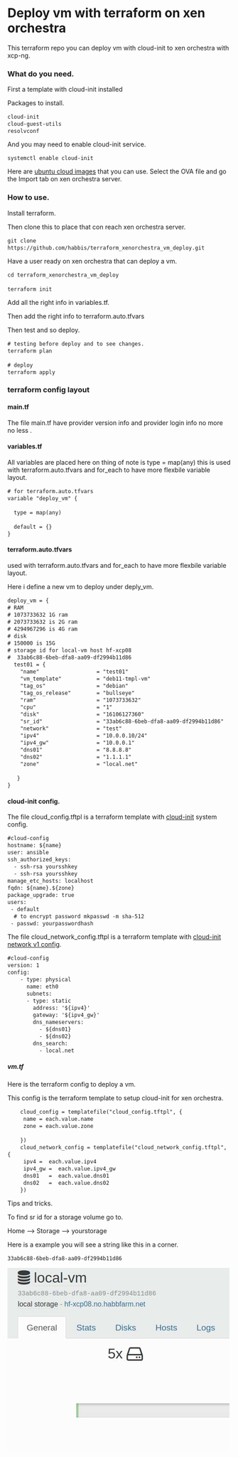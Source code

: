 # Deploy vm with terraform on xen orchestra


This terraform repo you can deploy vm with cloud-init to xen orchestra with xcp-ng.


### What do you need.

First a template with cloud-init installed


Packages to install.
```
cloud-init
cloud-guest-utils
resolvconf
```

And you may need to enable cloud-init service.
```
systemctl enable cloud-init
```

Here are [ubuntu cloud images](https://cloud-images.ubuntu.com/) that you can use.
Select the OVA file and go the Import tab on xen orchestra server.


### How to use.

Install terraform.

Then clone this to place that con reach xen orchestra server.
```
git clone https://github.com/habbis/terraform_xenorchestra_vm_deploy.git
```

Have a user ready on xen orchestra that can deploy a vm.



```
cd terraform_xenorchestra_vm_deploy

terraform init

```

Add all the right info in variables.tf.

Then add the right info to terraform.auto.tfvars 

Then test and so deploy.
```
# testing before deploy and to see changes.
terraform plan

# deploy
terraform apply
```




### terraform config layout


#### main.tf

The file main.tf have provider version info and provider login info no more
no less .



#### variables.tf

All variables are placed here on thing of note is type = map(any)
this is used with terraform.auto.tfvars and for_each to have more
flexbile variable layout.

```
# for terraform.auto.tfvars
variable "deploy_vm" {

  type = map(any)

  default = {}
}

```

#### terraform.auto.tfvars

used with terraform.auto.tfvars and for_each to have more flexbile variable layout.

Here i define a new vm to deploy under deply_vm.


```
deploy_vm = {
# RAM
# 1073733632 1G ram
# 2073733632 is 2G ram
# 4294967296 is 4G ram
# disk
# 150000 is 15G
# storage id for local-vm host hf-xcp08
#  33ab6c88-6beb-dfa8-aa09-df2994b11d86
  test01 = {
    "name"                  = "test01"
    "vm_template"           = "deb11-tmpl-vm"
    "tag_os"                = "debian"
    "tag_os_release"        = "bullseye"
    "ram"                   = "1073733632"
    "cpu"                   = "1"
    "disk"                  = "16106127360"
    "sr_id"                 = "33ab6c88-6beb-dfa8-aa09-df2994b11d86"
    "network"               = "test"
    "ipv4"                  = "10.0.0.10/24"
    "ipv4_gw"               = "10.0.0.1"
    "dns01"                 = "8.8.8.8"
    "dns02"                 = "1.1.1.1"
    "zone"                  = "local.net"

   }
}
```

#### cloud-init config.




The file cloud_config.tftpl is a terraform template with [cloud-init](https://cloudinit.readthedocs.io/en/latest/topics/format.html) system config.

```
#cloud-config
hostname: ${name}
user: ansible
ssh_authorized_keys:
  - ssh-rsa yoursshkey
  - ssh-rsa yoursshkey
manage_etc_hosts: localhost
fqdn: ${name}.${zone}
package_upgrade: true
users:
 - default
  # to encrypt password mkpasswd -m sha-512
 - passwd: yourpasswordhash

```

The file cloud_network_config.tftpl is a terraform template with [cloud-init network v1 config](https://cloudinit.readthedocs.io/en/latest/topics/network-config-format-v1.html).

```
#cloud-config
version: 1
config:
    - type: physical
      name: eth0
      subnets:
      - type: static
        address: '${ipv4}'
        gateway: '${ipv4_gw}'
        dns_nameservers:
          - ${dns01}
          - ${dns02}
        dns_search:
          - local.net
```


##### vm.tf

Here is the terraform config to deploy a vm.


This config is the terraform template to setup cloud-init for 
xen orchestra.

```
    cloud_config = templatefile("cloud_config.tftpl", {
     name = each.value.name
     zone = each.value.zone

    })
    cloud_network_config = templatefile("cloud_network_config.tftpl", {
     ipv4 =  each.value.ipv4
     ipv4_gw =  each.value.ipv4_gw
     dns01   =  each.value.dns01
     dns02   =  each.value.dns02
    })
```


Tips and tricks.

To find sr id for a storage volume go to.

Home --> Storage --> yourstorage


Here is a example you will see a string like this in a corner.

```
33ab6c88-6beb-dfa8-aa09-df2994b11d86
```

![SR id ](.pics/xen_orchestra_sr_id.png)


